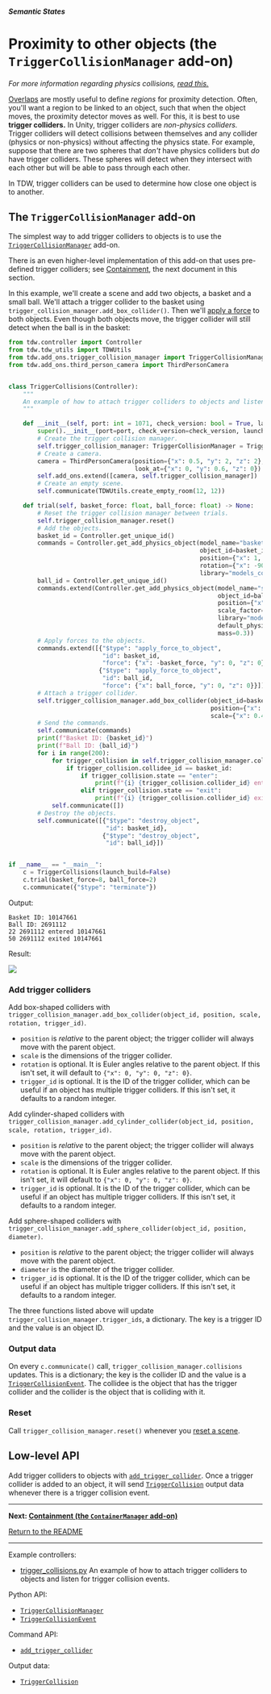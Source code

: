 ##### Semantic States

# Proximity to other objects (the `TriggerCollisionManager` add-on)

*For more information regarding physics collisions, [read this.](../physx/collisions.md)*

[Overlaps](overlap.md) are mostly useful to define *regions* for proximity detection. Often, you'll want a region to be linked to an object, such that when the object moves, the proximity detector moves as well. For this, it is best to use **trigger colliders.** In Unity, trigger colliders are *non-physics colliders.* Trigger colliders will detect collisions between themselves and any collider (physics or non-physics) without affecting the physics state. For example, suppose that there are two spheres that *don't* have physics colliders but *do* have trigger colliders. These spheres will detect when they intersect with each other but will be able to pass through each other.

In TDW, trigger colliders can be used to determine how close one object is to another. 

## The `TriggerCollisionManager` add-on

The simplest way to add trigger colliders to objects is to use the [`TriggerCollisionManager`](../../python/add_ons/trigger_collision_manager.md) add-on. 

There is an even higher-level implementation of  this add-on that uses pre-defined trigger colliders; see [Containment](containment.md), the next document in this section.

In this example, we'll create a scene and add two objects, a basket and a small ball. We'll attach a trigger collider to the basket using `trigger_collision_manager.add_box_collider()`. Then we'll [apply a force](../physx/forces.md) to both objects. Even though both objects move, the trigger collider will still detect when the ball is in the basket:

```python
from tdw.controller import Controller
from tdw.tdw_utils import TDWUtils
from tdw.add_ons.trigger_collision_manager import TriggerCollisionManager
from tdw.add_ons.third_person_camera import ThirdPersonCamera


class TriggerCollisions(Controller):
    """
    An example of how to attach trigger colliders to objects and listen for trigger collision events.
    """

    def __init__(self, port: int = 1071, check_version: bool = True, launch_build: bool = True):
        super().__init__(port=port, check_version=check_version, launch_build=launch_build)
        # Create the trigger collision manager.
        self.trigger_collision_manager: TriggerCollisionManager = TriggerCollisionManager()
        # Create a camera.
        camera = ThirdPersonCamera(position={"x": 0.5, "y": 2, "z": 2},
                                   look_at={"x": 0, "y": 0.6, "z": 0})
        self.add_ons.extend([camera, self.trigger_collision_manager])
        # Create an empty scene.
        self.communicate(TDWUtils.create_empty_room(12, 12))

    def trial(self, basket_force: float, ball_force: float) -> None:
        # Reset the trigger collision manager between trials.
        self.trigger_collision_manager.reset()
        # Add the objects.
        basket_id = Controller.get_unique_id()
        commands = Controller.get_add_physics_object(model_name="basket_18inx18inx12iin_bamboo",
                                                     object_id=basket_id,
                                                     position={"x": 1, "y": 0.5, "z": 0},
                                                     rotation={"x": -90, "y": 0, "z": 90},
                                                     library="models_core.json")
        ball_id = Controller.get_unique_id()
        commands.extend(Controller.get_add_physics_object(model_name="sphere",
                                                          object_id=ball_id,
                                                          position={"x": -1, "y": 0, "z": 0},
                                                          scale_factor={"x": 0.3, "y": 0.3, "z": 0.3},
                                                          library="models_flex.json",
                                                          default_physics_values=False,
                                                          mass=0.3))
        # Apply forces to the objects.
        commands.extend([{"$type": "apply_force_to_object",
                          "id": basket_id,
                          "force": {"x": -basket_force, "y": 0, "z": 0}},
                         {"$type": "apply_force_to_object",
                          "id": ball_id,
                          "force": {"x": ball_force, "y": 0, "z": 0}}])
        # Attach a trigger collider.
        self.trigger_collision_manager.add_box_collider(object_id=basket_id,
                                                        position={"x": 0, "y": 0.15855943, "z": 0},
                                                        scale={"x": 0.4396923, "y": 0.29288113, "z": 0.43977804})
        # Send the commands.
        self.communicate(commands)
        print(f"Basket ID: {basket_id}")
        print(f"Ball ID: {ball_id}")
        for i in range(200):
            for trigger_collision in self.trigger_collision_manager.collisions:
                if trigger_collision.collidee_id == basket_id:
                    if trigger_collision.state == "enter":
                        print(f"{i} {trigger_collision.collider_id} entered {trigger_collision.collidee_id}")
                    elif trigger_collision.state == "exit":
                        print(f"{i} {trigger_collision.collider_id} exited {trigger_collision.collidee_id}")
            self.communicate([])
        # Destroy the objects.
        self.communicate([{"$type": "destroy_object",
                           "id": basket_id},
                          {"$type": "destroy_object",
                           "id": ball_id}])


if __name__ == "__main__":
    c = TriggerCollisions(launch_build=False)
    c.trial(basket_force=8, ball_force=2)
    c.communicate({"$type": "terminate"})
```

Output:

```
Basket ID: 10147661
Ball ID: 2691112
22 2691112 entered 10147661
50 2691112 exited 10147661
```

Result:

![](images/trigger_collision.gif)

### Add trigger colliders

Add box-shaped colliders with `trigger_collision_manager.add_box_collider(object_id, position, scale, rotation, trigger_id)`.

- `position` is *relative* to the parent object; the trigger collider will always move with the parent object.
- `scale` is the dimensions of the trigger collider. 
- `rotation` is optional. It is Euler angles relative to the parent object. If this isn't set, it will default to `{"x": 0, "y": 0, "z": 0}`. 
- `trigger_id` is optional. It is the ID of the trigger collider, which can be useful if an object has multiple trigger colliders. If this isn't set, it defaults to a random integer.

Add cylinder-shaped colliders with `trigger_collision_manager.add_cylinder_collider(object_id, position, scale, rotation, trigger_id)`.

- `position` is *relative* to the parent object; the trigger collider will always move with the parent object.
- `scale` is the dimensions of the trigger collider. 
- `rotation` is optional. It is Euler angles relative to the parent object. If this isn't set, it will default to `{"x": 0, "y": 0, "z": 0}`. 
- `trigger_id` is optional. It is the ID of the trigger collider, which can be useful if an object has multiple trigger colliders. If this isn't set, it defaults to a random integer.

Add sphere-shaped colliders with `trigger_collision_manager.add_sphere_collider(object_id, position, diameter)`.

- `position` is *relative* to the parent object; the trigger collider will always move with the parent object. 
- `diameter` is the diameter of the trigger collider.
- `trigger_id` is optional. It is the ID of the trigger collider, which can be useful if an object has multiple trigger colliders. If this isn't set, it defaults to a random integer.

The three functions listed above will update `trigger_collision_manager.trigger_ids`, a dictionary. The key is a trigger ID and the value is an object ID.

### Output data

On every `c.communicate()` call, `trigger_collision_manager.collisions` updates. This is a dictionary; the key is the collider ID and the value is a [`TriggerCollisionEvent`](../../python/collision_data/trigger_collision_event.md). The collidee is the object that has the trigger collider and the collider is the object that is colliding with it.

### Reset

Call `trigger_collision_manager.reset()` whenever you [reset a scene](../scene_setup_high_level/reset_scene.md).

## Low-level API

Add trigger colliders to objects with [`add_trigger_collider`](../../api/command_api.md#add_trigger_collider). Once a trigger collider is added to an object, it will send [`TriggerCollision`](../../api/output_data.md#TriggerCollision) output data whenever there is a trigger collision event.

***

**Next: [Containment (the `ContainerManager` add-on)](containment.md)**

[Return to the README](../../../README.md)

***

Example controllers:

- [trigger_collisions.py](https://github.com/threedworld-mit/tdw/blob/master/Python/example_controllers/semantic_states/trigger_collisions.py) An example of how to attach trigger colliders to objects and listen for trigger collision events.

Python API:

- [`TriggerCollisionManager`](../../python/add_ons/trigger_collision_manager.md)
- [`TriggerCollisionEvent`](../../python/collision_data/trigger_collision_event.md)

Command API:

-  [`add_trigger_collider`](../../api/command_api.md#add_trigger_collider)

Output data:

- [`TriggerCollision`](../../api/output_data.md#TriggerCollision)
